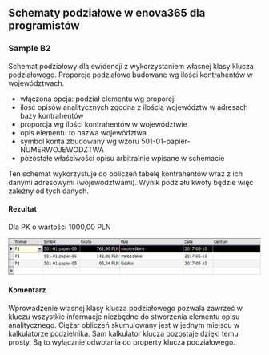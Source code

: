 ## Schematy podziałowe w enova365 dla programistów
### Sample B2

Schemat podziałowy dla ewidencji z wykorzystaniem własnej klasy klucza podziałowego.
Proporcje podziałowe budowane wg ilości kontrahentów w województwach.

* włączona opcja: podział elementu wg proporcji
* ilość opisów analitycznych zgodna z ilością województw w adresach bazy kontrahentów
* proporcja wg ilości kontrahentów w województwie
* opis elementu to nazwa województwa
* symbol konta zbudowany wg wzoru 501-01-papier-NUMERWOJEWODZTWA
* pozostałe właściwości opisu arbitralnie wpisane w schemacie

Ten schemat wykorzystuje do obliczeń tabelę kontrahentów wraz z ich danymi adresowymi (województwami).
Wynik podziału kwoty będzie więc zależny od tych danych.

#### Rezultat

Dla PK o wartości 1000,00 PLN

![](Sample%20B2.png)

#### Komentarz

Wprowadzenie własnej klasy klucza podziałowego pozwala zawrzeć w kluczu wszystkie informacje niezbędne do stworzenia elementu opisu analitycznego.
Ciężar obliczeń skumulowany jest w jednym miejscu w kalkulatorze podzielnika. 
Sam kalkulator klucza pozostaje dzięki temu prosty. Są to wyłącznie odwołania do property klucza podziałowego.


